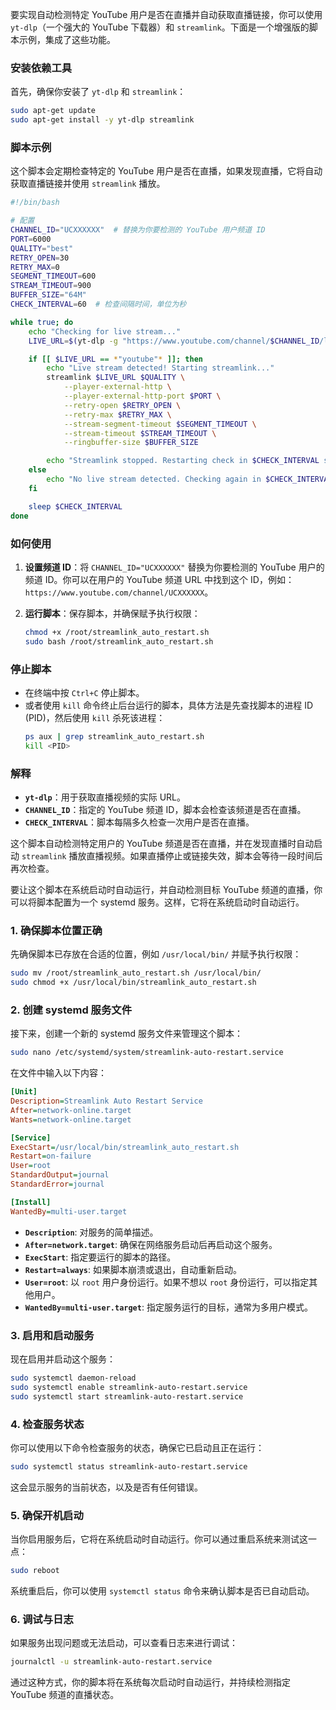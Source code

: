 要实现自动检测特定 YouTube 用户是否在直播并自动获取直播链接，你可以使用 `yt-dlp`（一个强大的 YouTube 下载器）和 `streamlink`。下面是一个增强版的脚本示例，集成了这些功能。

### 安装依赖工具

首先，确保你安装了 `yt-dlp` 和 `streamlink`：

```bash
sudo apt-get update
sudo apt-get install -y yt-dlp streamlink
```

### 脚本示例

这个脚本会定期检查特定的 YouTube 用户是否在直播，如果发现直播，它将自动获取直播链接并使用 `streamlink` 播放。

```bash
#!/bin/bash

# 配置
CHANNEL_ID="UCXXXXXX"  # 替换为你要检测的 YouTube 用户频道 ID
PORT=6000
QUALITY="best"
RETRY_OPEN=30
RETRY_MAX=0
SEGMENT_TIMEOUT=600
STREAM_TIMEOUT=900
BUFFER_SIZE="64M"
CHECK_INTERVAL=60  # 检查间隔时间，单位为秒

while true; do
    echo "Checking for live stream..."
    LIVE_URL=$(yt-dlp -g "https://www.youtube.com/channel/$CHANNEL_ID/live" --get-url)

    if [[ $LIVE_URL == *"youtube"* ]]; then
        echo "Live stream detected! Starting streamlink..."
        streamlink $LIVE_URL $QUALITY \
            --player-external-http \
            --player-external-http-port $PORT \
            --retry-open $RETRY_OPEN \
            --retry-max $RETRY_MAX \
            --stream-segment-timeout $SEGMENT_TIMEOUT \
            --stream-timeout $STREAM_TIMEOUT \
            --ringbuffer-size $BUFFER_SIZE

        echo "Streamlink stopped. Restarting check in $CHECK_INTERVAL seconds..."
    else
        echo "No live stream detected. Checking again in $CHECK_INTERVAL seconds..."
    fi

    sleep $CHECK_INTERVAL
done
```

### 如何使用

1. **设置频道 ID**：将 `CHANNEL_ID="UCXXXXXX"` 替换为你要检测的 YouTube 用户的频道 ID。你可以在用户的 YouTube 频道 URL 中找到这个 ID，例如：`https://www.youtube.com/channel/UCXXXXXX`。

2. **运行脚本**：保存脚本，并确保赋予执行权限：
    ```bash
    chmod +x /root/streamlink_auto_restart.sh
    sudo bash /root/streamlink_auto_restart.sh
    ```

### 停止脚本

- 在终端中按 `Ctrl+C` 停止脚本。
- 或者使用 `kill` 命令终止后台运行的脚本，具体方法是先查找脚本的进程 ID (PID)，然后使用 `kill` 杀死该进程：
    ```bash
    ps aux | grep streamlink_auto_restart.sh
    kill <PID>
    ```

### 解释

- **`yt-dlp`**：用于获取直播视频的实际 URL。
- **`CHANNEL_ID`**：指定的 YouTube 频道 ID，脚本会检查该频道是否在直播。
- **`CHECK_INTERVAL`**：脚本每隔多久检查一次用户是否在直播。

这个脚本自动检测特定用户的 YouTube 频道是否在直播，并在发现直播时自动启动 `streamlink` 播放直播视频。如果直播停止或链接失效，脚本会等待一段时间后再次检查。



要让这个脚本在系统启动时自动运行，并自动检测目标 YouTube 频道的直播，你可以将脚本配置为一个 systemd 服务。这样，它将在系统启动时自动运行。

### 1. **确保脚本位置正确**
   先确保脚本已存放在合适的位置，例如 `/usr/local/bin/` 并赋予执行权限：

   ```bash
   sudo mv /root/streamlink_auto_restart.sh /usr/local/bin/
   sudo chmod +x /usr/local/bin/streamlink_auto_restart.sh
   ```

### 2. **创建 systemd 服务文件**
   接下来，创建一个新的 systemd 服务文件来管理这个脚本：

   ```bash
   sudo nano /etc/systemd/system/streamlink-auto-restart.service
   ```

   在文件中输入以下内容：

   ```ini
   [Unit]
   Description=Streamlink Auto Restart Service
   After=network-online.target
   Wants=network-online.target

   [Service]
   ExecStart=/usr/local/bin/streamlink_auto_restart.sh
   Restart=on-failure
   User=root
   StandardOutput=journal
   StandardError=journal

   [Install]
   WantedBy=multi-user.target
   ```

   - **`Description`**: 对服务的简单描述。
   - **`After=network.target`**: 确保在网络服务启动后再启动这个服务。
   - **`ExecStart`**: 指定要运行的脚本的路径。
   - **`Restart=always`**: 如果脚本崩溃或退出，自动重新启动。
   - **`User=root`**: 以 `root` 用户身份运行。如果不想以 `root` 身份运行，可以指定其他用户。
   - **`WantedBy=multi-user.target`**: 指定服务运行的目标，通常为多用户模式。

### 3. **启用和启动服务**
   现在启用并启动这个服务：

   ```bash
   sudo systemctl daemon-reload
   sudo systemctl enable streamlink-auto-restart.service
   sudo systemctl start streamlink-auto-restart.service
   ```

### 4. **检查服务状态**
   你可以使用以下命令检查服务的状态，确保它已启动且正在运行：

   ```bash
   sudo systemctl status streamlink-auto-restart.service
   ```

   这会显示服务的当前状态，以及是否有任何错误。

### 5. **确保开机启动**
   当你启用服务后，它将在系统启动时自动运行。你可以通过重启系统来测试这一点：

   ```bash
   sudo reboot
   ```

   系统重启后，你可以使用 `systemctl status` 命令来确认脚本是否已自动启动。

### 6. **调试与日志**
   如果服务出现问题或无法启动，可以查看日志来进行调试：

   ```bash
   journalctl -u streamlink-auto-restart.service
   ```

通过这种方式，你的脚本将在系统每次启动时自动运行，并持续检测指定 YouTube 频道的直播状态。
